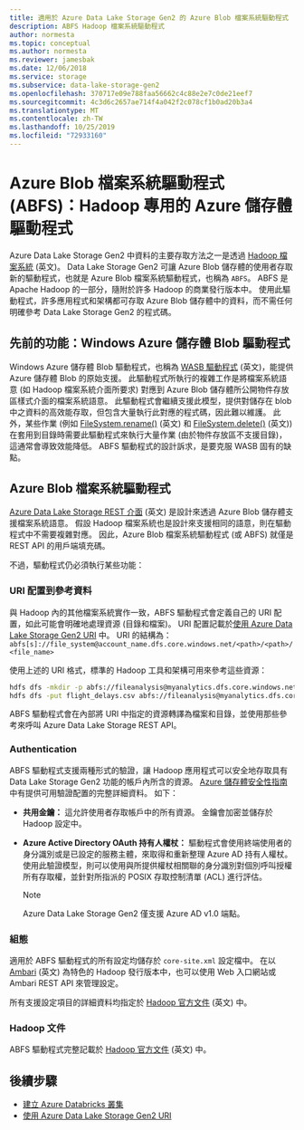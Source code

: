 ```yaml
---
title: 適用於 Azure Data Lake Storage Gen2 的 Azure Blob 檔案系統驅動程式
description: ABFS Hadoop 檔案系統驅動程式
author: normesta
ms.topic: conceptual
ms.author: normesta
ms.reviewer: jamesbak
ms.date: 12/06/2018
ms.service: storage
ms.subservice: data-lake-storage-gen2
ms.openlocfilehash: 370717e09e788faa56662c4c88e2e7c0de21eef7
ms.sourcegitcommit: 4c3d6c2657ae714f4a042f2c078cf1b0ad20b3a4
ms.translationtype: MT
ms.contentlocale: zh-TW
ms.lasthandoff: 10/25/2019
ms.locfileid: "72933160"
---
```

# <a name="the-azure-blob-filesystem-driver-abfs-a-dedicated-azure-storage-driver-for-hadoop"></a>Azure Blob 檔案系統驅動程式 (ABFS)：Hadoop 專用的 Azure 儲存體驅動程式

Azure Data Lake Storage Gen2 中資料的主要存取方法之一是透過 [Hadoop 檔案系統](https://hadoop.apache.org/docs/current/hadoop-project-dist/hadoop-common/filesystem/index.html) \(英文\)。 Data Lake Storage Gen2 可讓 Azure Blob 儲存體的使用者存取新的驅動程式，也就是 Azure Blob 檔案系統驅動程式，也稱為 `ABFS`。 ABFS 是 Apache Hadoop 的一部分，隨附於許多 Hadoop 的商業發行版本中。 使用此驅動程式，許多應用程式和架構都可存取 Azure Blob 儲存體中的資料，而不需任何明確參考 Data Lake Storage Gen2 的程式碼。 

## <a name="prior-capability-the-windows-azure-storage-blob-driver"></a>先前的功能：Windows Azure 儲存體 Blob 驅動程式

Windows Azure 儲存體 Blob 驅動程式，也稱為 [WASB 驅動程式](https://hadoop.apache.org/docs/current/hadoop-azure/index.html) \(英文\)，能提供 Azure 儲存體 Blob 的原始支援。 此驅動程式所執行的複雜工作是將檔案系統語意 (如 Hadoop 檔案系統介面所要求) 對應到 Azure Blob 儲存體所公開物件存放區樣式介面的檔案系統語意。 此驅動程式會繼續支援此模型，提供對儲存在 blob 中之資料的高效能存取，但包含大量執行此對應的程式碼，因此難以維護。 此外，某些作業 (例如 [FileSystem.rename()](https://hadoop.apache.org/docs/current/hadoop-project-dist/hadoop-common/filesystem/filesystem.html#boolean_renamePath_src_Path_d) \(英文\) 和 [FileSystem.delete()](https://hadoop.apache.org/docs/current/hadoop-project-dist/hadoop-common/filesystem/filesystem.html#boolean_deletePath_p_boolean_recursive) \(英文\)) 在套用到目錄時需要此驅動程式來執行大量作業 (由於物件存放區不支援目錄)，這通常會導致效能降低。 ABFS 驅動程式的設計訴求，是要克服 WASB 固有的缺點。

## <a name="the-azure-blob-file-system-driver"></a>Azure Blob 檔案系統驅動程式

[Azure Data Lake Storage REST 介面](https://docs.microsoft.com/rest/api/storageservices/data-lake-storage-gen2) \(英文\) 是設計來透過 Azure Blob 儲存體支援檔案系統語意。 假設 Hadoop 檔案系統也是設計來支援相同的語意，則在驅動程式中不需要複雜對應。 因此，Azure Blob 檔案系統驅動程式 (或 ABFS) 就僅是 REST API 的用戶端填充碼。

不過，驅動程式仍必須執行某些功能：

### <a name="uri-scheme-to-reference-data"></a>URI 配置到參考資料

與 Hadoop 內的其他檔案系統實作一致，ABFS 驅動程式會定義自己的 URI 配置，如此可能會明確地處理資源 (目錄和檔案)。 URI 配置記載於[使用 Azure Data Lake Storage Gen2 URI](./data-lake-storage-introduction-abfs-uri.md) 中。 URI 的結構為：`abfs[s]://file_system@account_name.dfs.core.windows.net/<path>/<path>/<file_name>`

使用上述的 URI 格式，標準的 Hadoop 工具和架構可用來參考這些資源：

```bash
hdfs dfs -mkdir -p abfs://fileanalysis@myanalytics.dfs.core.windows.net/tutorials/flightdelays/data 
hdfs dfs -put flight_delays.csv abfs://fileanalysis@myanalytics.dfs.core.windows.net/tutorials/flightdelays/data/ 
```

ABFS 驅動程式會在內部將 URI 中指定的資源轉譯為檔案和目錄，並使用那些參考來呼叫 Azure Data Lake Storage REST API。

### <a name="authentication"></a>Authentication

ABFS 驅動程式支援兩種形式的驗證，讓 Hadoop 應用程式可以安全地存取具有 Data Lake Storage Gen2 功能的帳戶內所含的資源。 [Azure 儲存體安全性指南](../common/storage-security-guide.md)中有提供可用驗證配置的完整詳細資料。 如下：

- **共用金鑰：** 這允許使用者存取帳戶中的所有資源。 金鑰會加密並儲存於 Hadoop 設定中。

- **Azure Active Directory OAuth 持有人權杖：** 驅動程式會使用終端使用者的身分識別或是已設定的服務主體，來取得和重新整理 Azure AD 持有人權杖。 使用此驗證模型，則可以使用與所提供權杖相關聯的身分識別對個別呼叫授權所有存取權，並針對所指派的 POSIX 存取控制清單 (ACL) 進行評估。

   > [!NOTE] 
   > Azure Data Lake Storage Gen2 僅支援 Azure AD v1.0 端點。

### <a name="configuration"></a>組態

適用於 ABFS 驅動程式的所有設定均儲存於 <code>core-site.xml</code> 設定檔中。 在以 [Ambari](https://ambari.apache.org/) \(英文\) 為特色的 Hadoop 發行版本中，也可以使用 Web 入口網站或 Ambari REST API 來管理設定。

所有支援設定項目的詳細資料均指定於 [Hadoop 官方文件](https://hadoop.apache.org/docs/stable/hadoop-azure/abfs.html) \(英文\) 中。

### <a name="hadoop-documentation"></a>Hadoop 文件

ABFS 驅動程式完整記載於 [Hadoop 官方文件](https://hadoop.apache.org/docs/stable/hadoop-azure/abfs.html) \(英文\) 中。

## <a name="next-steps"></a>後續步驟

- [建立 Azure Databricks 叢集](./data-lake-storage-quickstart-create-databricks-account.md)
- [使用 Azure Data Lake Storage Gen2 URI](./data-lake-storage-introduction-abfs-uri.md)
